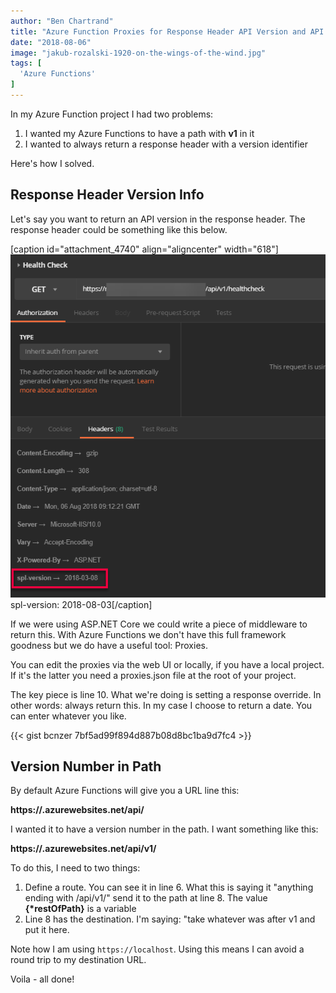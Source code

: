 ```yaml
---
author: "Ben Chartrand"
title: "Azure Function Proxies for Response Header API Version and API Path Version"
date: "2018-08-06"
image: "jakub-rozalski-1920-on-the-wings-of-the-wind.jpg"
tags: [
  'Azure Functions'
]
---
```


In my Azure Function project I had two problems:

1. I wanted my Azure Functions to have a path with **v1** in it
2. I wanted to always return a response header with a version identifier

Here's how I solved.

## Response Header Version Info

Let's say you want to return an API version in the response header. The response header could be something like this below.

\[caption id="attachment\_4740" align="aligncenter" width="618"\]![2018-08-06_21-12-53.png](images/2018-08-06_21-12-53.png) spl-version: 2018-08-03\[/caption\]

If we were using ASP.NET Core we could write a piece of middleware to return this. With Azure Functions we don't have this full framework goodness but we do have a useful tool: Proxies.

You can edit the proxies via the web UI or locally, if you have a local project. If it's the latter you need a proxies.json file at the root of your project.

The key piece is line 10. What we're doing is setting a response override. In other words: always return this. In my case I choose to return a date. You can enter whatever you like.

{{< gist bcnzer 7bf5ad99f894d887b08d8bc1ba9d7fc4 >}}

## Version Number in Path

By default Azure Functions will give you a URL line this:

**https://<your name>.azurewebsites.net/api/<your endpoint>**

I wanted it to have a version number in the path. I want something like this:

**https://<your name>.azurewebsites.net/api/v1/<your endpoint>**

To do this, I need to two things:

1. Define a route. You can see it in line 6. What this is saying it "anything ending with /api/v1/" send it to the path at line 8. The value **{\*restOfPath}** is a variable
2. Line 8 has the destination. I'm saying: "take whatever was after v1 and put it here.

Note how I am using `https://localhost`. Using this means I can avoid a round trip to my destination URL.

Voila - all done!
